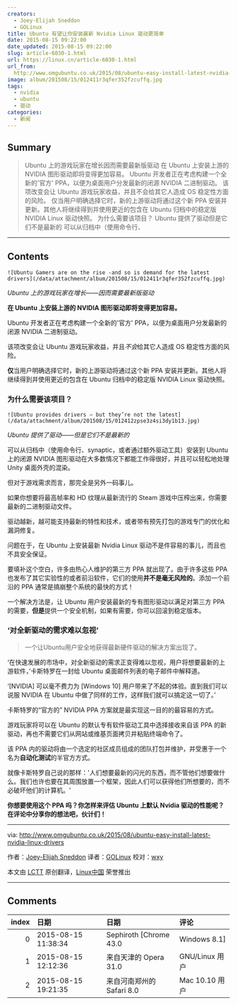 ```yaml
---
creators:
  - Joey-Elijah Sneddon
  - GOLinux
title: Ubuntu 有望让你安装最新 Nvidia Linux 驱动更简单
date: 2015-08-15 09:22:00
date_updated: 2015-08-15 09:22:00
slug: article-6030-1.html
url: https://linux.cn/article-6030-1.html
url_from: 
  http://www.omgubuntu.co.uk/2015/08/ubuntu-easy-install-latest-nvidia-linux-drivers
image: album/201508/15/012411r3qfer352fzcuffq.jpg
tags:
  - nvidia
  - ubuntu
  - 驱动
categories:
  - 新闻
---
```


## Summary

> Ubuntu 上的游戏玩家在增长因而需要最新版驱动 在 Ubuntu 上安装上游的 NVIDIA 图形驱动即将变得更加容易。 Ubuntu 开发者正在考虑构建一个全新的'官方' PPA，以便为桌面用户分发最新的闭源 NVIDIA 二进制驱动。 该项改变会让 Ubuntu 游戏玩家收益，并且不会给其它人造成 OS 稳定性方面的风险。 仅当用户明确选择它时，新的上游驱动将通过这个新 PPA 安装并更新。其他人将继续得到并使用更近的包含在 Ubuntu 归档中的稳定版 NVIDIA Linux 驱动快照。 为什么需要该项目？  Ubuntu 提供了驱动但是它们不是最新的 可以从归档中（使用命令行、

***

<!-- more -->

## Contents

`![Ubuntu Gamers are on the rise -and so is demand for the latest drivers](/data/attachment/album/201508/15/012411r3qfer352fzcuffq.jpg)`

*Ubuntu 上的游戏玩家在增长——因而需要最新版驱动*

**在 Ubuntu 上安装上游的 NVIDIA 图形驱动即将变得更加容易。**

Ubuntu 开发者正在考虑构建一个全新的'官方' PPA，以便为桌面用户分发最新的闭源 NVIDIA 二进制驱动。

该项改变会让 Ubuntu 游戏玩家收益，并且*不会*给其它人造成 OS 稳定性方面的风险。

**仅**当用户明确选择它时，新的上游驱动将通过这个新 PPA 安装并更新。其他人将继续得到并使用更近的包含在 Ubuntu 归档中的稳定版 NVIDIA Linux 驱动快照。

### 为什么需要该项目？

`![Ubuntu provides drivers – but they’re not the latest](/data/attachment/album/201508/15/012412zpse3z4si3dy1b13.jpg)`

*Ubuntu 提供了驱动——但是它们不是最新的*

可以从归档中（使用命令行、synaptic，或者通过额外驱动工具）安装到 Ubuntu 上的闭源 NVIDIA 图形驱动在大多数情况下都能工作得很好，并且可以轻松地处理 Unity 桌面外壳的混染。

但对于游戏需求而言，那完全是另外一码事儿。

如果你想要将最高帧率和 HD 纹理从最新流行的 Steam 游戏中压榨出来，你需要最新的二进制驱动文件。

驱动越新，越可能支持最新的特性和技术，或者带有预先打包的游戏专门的优化和漏洞修复。

问题在于，在 Ubuntu 上安装最新 Nvidia Linux 驱动不是件容易的事儿，而且也不具安全保证。

要填补这个空白，许多由热心人维护的第三方 PPA 就出现了。由于许多这些 PPA 也发布了其它实验性的或者前沿软件，它们的使用**并不是毫无风险的**。添加一个前沿的 PPA 通常是搞崩整个系统的最快的方式！

一个解决方法是，让 Ubuntu 用户安装最新的专有图形驱动以满足对第三方 PPA 的需要，**但是**提供一个安全机制，如果有需要，你可以回滚到稳定版本。

### ‘对全新驱动的需求难以忽视’

> 
> 一个让Ubuntu用户安全地获得最新硬件驱动的解决方案出现了。
> 
> 
> 

‘在快速发展的市场中，对全新驱动的需求正变得难以忽视，用户将想要最新的上游软件，’卡斯特罗在一封给 Ubuntu 桌面邮件列表的电子邮件中解释道。

‘[NVIDIA] 可以毫不费力为 [Windows 10] 用户带来了不起的体验。直到我们可以说服 NVIDIA 在 Ubuntu 中做了同样的工作，这样我们就可以搞定这一切了。’

卡斯特罗的“官方的” NVIDIA PPA 方案就是最实现这一目的的最容易的方式。

游戏玩家将可以在 Ubuntu 的默认专有软件驱动工具中选择接收来自该 PPA 的新驱动，再也不需要它们从网站或维基页面拷贝并粘贴终端命令了。

该 PPA 内的驱动将由一个选定的社区成员组成的团队打包并维护，并受惠于一个名为**自动化测试**的半官方方式。

就像卡斯特罗自己说的那样：'人们想要最新的闪光的东西，而不管他们想要做什么。我们也许也要在其周围放置一个框架，因此人们可以获得他们所想要的，而不必破坏他们的计算机。'

**你想要使用这个 PPA 吗？你怎样来评估 Ubuntu 上默认 Nvidia 驱动的性能呢？在评论中分享你的想法吧，伙计们！**

---

via: <http://www.omgubuntu.co.uk/2015/08/ubuntu-easy-install-latest-nvidia-linux-drivers>

作者：[Joey-Elijah Sneddon](https://plus.google.com/117485690627814051450/?rel=author) 译者：[GOLinux](https://github.com/GOLinux) 校对：[wxy](https://github.com/wxy)

本文由 [LCTT](https://github.com/LCTT/TranslateProject) 原创翻译，[Linux中国](https://linux.cn/) 荣誉推出

***

## Comments

|   index | 日期                | 日期                                     | 评论                                                                                                                       |
|--------:|:--------------------|:-----------------------------------------|:---------------------------------------------------------------------------------------------------------------------------|
|       0 | 2015-08-15 11:38:34 | Sephiroth [Chrome 43.0|Windows 8.1]      | 真是好消息，我在英伟达官网下的Linux驱动安装包在自己电脑上各种安装不上还搞坏了系统的桌面。。。。希望这个PPA能带来一些惊喜。 |
|       1 | 2015-08-15 12:12:36 | 来自天津的 Opera 31.0|GNU/Linux 用户     | NV不是有专门的opensuse源，现在关键是解决核显的问题，即使能正确安装，但效果不是一般差，玩游戏时经常掉帧                     |
|       2 | 2015-08-15 19:21:35 | 来自河南郑州的 Safari 8.0|Mac 10.10 用户 | 希望尽快推出这个ppa吧，安装显卡闭源驱动一直是Linux用户的痛。                                                               |
